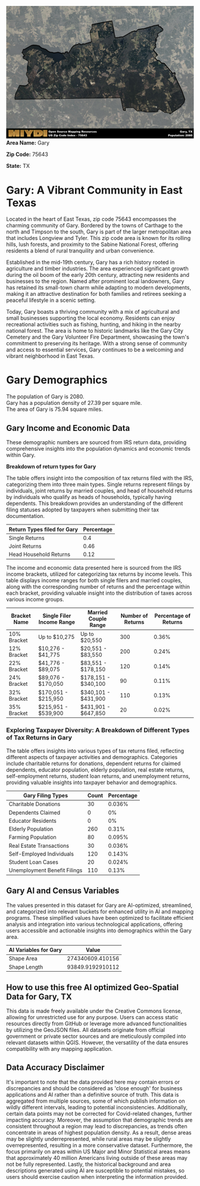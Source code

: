 ![Image Alt Text](../_images/75643.png)
**Area Name:** Gary

**Zip Code:** 75643

**State:** TX


# Gary: A Vibrant Community in East Texas

Located in the heart of East Texas, zip code 75643 encompasses the charming community of Gary. Bordered by the towns of Carthage to the north and Timpson to the south, Gary is part of the larger metropolitan area that includes Longview and Tyler. This zip code area is known for its rolling hills, lush forests, and proximity to the Sabine National Forest, offering residents a blend of rural tranquility and urban convenience.

Established in the mid-19th century, Gary has a rich history rooted in agriculture and timber industries. The area experienced significant growth during the oil boom of the early 20th century, attracting new residents and businesses to the region. Named after prominent local landowners, Gary has retained its small-town charm while adapting to modern developments, making it an attractive destination for both families and retirees seeking a peaceful lifestyle in a scenic setting.

Today, Gary boasts a thriving community with a mix of agricultural and small businesses supporting the local economy. Residents can enjoy recreational activities such as fishing, hunting, and hiking in the nearby national forest. The area is home to historic landmarks like the Gary City Cemetery and the Gary Volunteer Fire Department, showcasing the town's commitment to preserving its heritage. With a strong sense of community and access to essential services, Gary continues to be a welcoming and vibrant neighborhood in East Texas.

# Gary Demographics

The population of Gary is 2080.  
Gary has a population density of 27.39 per square mile.  
The area of Gary is 75.94 square miles.  

## Gary Income and Economic Data

These demographic numbers are sourced from IRS return data, providing comprehensive insights into the population dynamics and economic trends within Gary.

**Breakdown of return types for Gary**

The table offers insight into the composition of tax returns filed with the IRS, categorizing them into three main types. Single returns represent filings by individuals, joint returns by married couples, and head of household returns by individuals who qualify as heads of households, typically having dependents. This breakdown provides an understanding of the different filing statuses adopted by taxpayers when submitting their tax documentation.

| Return Types filed for Gary                              | Percentage          |
|----------------------------------------------------------|---------------------|
| Single Returns                                            | 0.4 |
| Joint Returns                                             | 0.46 |
| Head Household Returns                                    | 0.12 |

The income and economic data presented here is sourced from the IRS income brackets, utilized for categorizing tax returns by income levels. This table displays income ranges for both single filers and married couples, along with the corresponding number of returns and the percentage within each bracket, providing valuable insight into the distribution of taxes across various income groups.

| Bracket Name       | Single Filer Income Range | Married Couple Range | Number of Returns | Percentage of Returns |
|--------------------|----------------------------|----------------------|-------------------|-----------------------|
| 10% Bracket        | Up to $10,275              | Up to $20,550        | 300 | 0.36% |
| 12% Bracket        | $10,276 - $41,775          | $20,551 - $83,550    | 200 | 0.24% |
| 22% Bracket        | $41,776 - $89,075          | $83,551 - $178,150   | 120 | 0.14% |
| 24% Bracket        | $89,076 - $170,050         | $178,151 - $340,100  | 90 | 0.11% |
| 32% Bracket        | $170,051 - $215,950        | $340,101 - $431,900  | 110 | 0.13% |
| 35% Bracket        | $215,951 - $539,900        | $431,901 - $647,850  | 20 | 0.02% |

### Exploring Taxpayer Diversity: A Breakdown of Different Types of Tax Returns in Gary

The table offers insights into various types of tax returns filed, reflecting different aspects of taxpayer activities and demographics. Categories include charitable returns for donations, dependent returns for claimed dependents, educator population, elderly population, real estate returns, self-employment returns, student loan returns, and unemployment returns, providing valuable insights into taxpayer behavior and demographics.

| Gary Filing Types                    | Count | Percentage |
|--------------------------------------|-------|------------|
| Charitable Donations                 | 30 | 0.036% |
| Dependents Claimed                   | 0 | 0% |
| Educator Residents                   | 0 | 0% |
| Elderly Population                   | 260 | 0.31% |
| Farming Population                   | 80 | 0.095% |
| Real Estate Transactions             | 30 | 0.036% |
| Self-Employed Individuals            | 120 | 0.143% |
| Student Loan Cases                   | 20 | 0.024% |
| Unemployment Benefit Filings         | 110 | 0.13% |

## Gary AI and Census Variables

The values presented in this dataset for Gary are AI-optimized, streamlined, and categorized into relevant buckets for enhanced utility in AI and mapping programs. These simplified values have been optimized to facilitate efficient analysis and integration into various technological applications, offering users accessible and actionable insights into demographics within the Gary area.

| AI Variables for Gary | Value |
|-------------|-------|
| Shape Area | 274340609.410156 |
| Shape Length | 93849.9192910112 |

## How to use this free AI optimized Geo-Spatial Data for Gary, TX

This data is made freely available under the Creative Commons license, allowing for unrestricted use for any purpose. Users can access static resources directly from GitHub or leverage more advanced functionalities by utilizing the GeoJSON files. All datasets originate from official government or private sector sources and are meticulously compiled into relevant datasets within QGIS. However, the versatility of the data ensures compatibility with any mapping application.

## Data Accuracy Disclaimer
It's important to note that the data provided here may contain errors or discrepancies and should be considered as 'close enough' for business applications and AI rather than a definitive source of truth. This data is aggregated from multiple sources, some of which publish information on wildly different intervals, leading to potential inconsistencies. Additionally, certain data points may not be corrected for Covid-related changes, further impacting accuracy. Moreover, the assumption that demographic trends are consistent throughout a region may lead to discrepancies, as trends often concentrate in areas of highest population density. As a result, dense areas may be slightly underrepresented, while rural areas may be slightly overrepresented, resulting in a more conservative dataset. Furthermore, the focus primarily on areas within US Major and Minor Statistical areas means that approximately 40 million Americans living outside of these areas may not be fully represented. Lastly, the historical background and area descriptions generated using AI are susceptible to potential mistakes, so users should exercise caution when interpreting the information provided.
